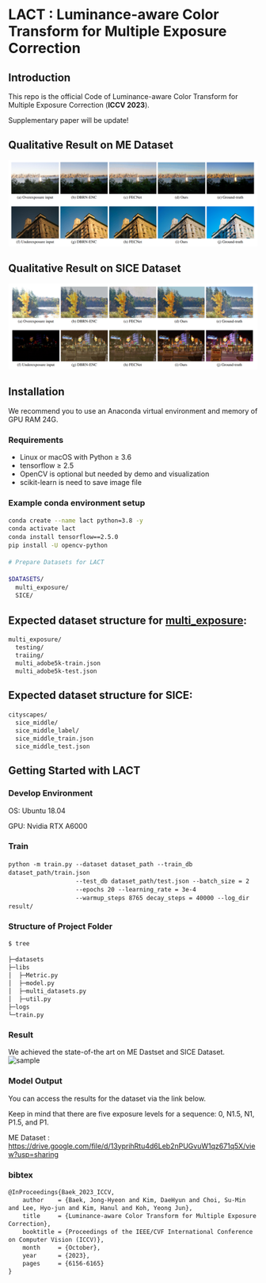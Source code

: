 # LACT : Luminance-aware Color Transform for Multiple Exposure Correction

## Introduction
This repo is the official Code of  Luminance-aware Color Transform for Multiple Exposure Correction (**ICCV 2023**). 

Supplementary paper will be update!

## Qualitative Result on ME Dataset
![sample](figures/Result_image.png)

## Qualitative Result on SICE Dataset
![sample2](figures/Result_image2.png)

## Installation
We recommend you to use an Anaconda virtual environment and memory of GPU RAM 24G.
### Requirements
- Linux or macOS with Python ≥ 3.6
- tensorflow ≥ 2.5 
- OpenCV is optional but needed by demo and visualization
- scikit-learn is need to save image file

### Example conda environment setup
```bash
conda create --name lact python=3.8 -y
conda activate lact
conda install tensorflow==2.5.0
pip install -U opencv-python

# Prepare Datasets for LACT

$DATASETS/
  multi_exposure/
  SICE/
```

## Expected dataset structure for [multi_exposure](https://github.com/mahmoudnafifi/Exposure_Correction):

```
multi_exposure/
  testing/
  traiing/
  multi_adobe5k-train.json
  multi_adobe5k-test.json
```

## Expected dataset structure for SICE:
```
cityscapes/
  sice_middle/
  sice_middle_label/
  sice_middle_train.json
  sice_middle_test.json
```
## Getting Started with LACT

### Develop Environment
OS: Ubuntu 18.04

GPU: Nvidia RTX A6000

### Train
```python -m train.py --dataset dataset_path --train_db dataset_path/train.json```</br>
```                   --test_db dataset_path/test.json --batch_size = 2```</br>
```                   --epochs 20 --learning_rate = 3e-4```</br>
```                   --warmup_steps 8765 decay_steps = 40000 --log_dir result/```</br>

### Structure of Project Folder
```
$ tree

├─datasets
├─libs
│  ├─Metric.py
│  ├─model.py
│  ├─multi_datasets.py
│  ├─util.py
├─logs
└─train.py
```

### Result
We achieved the state-of-the art on ME Dastset and SICE Dataset.
![sample](figures/Result2.png)


### Model Output
You can access the results for the dataset via the link below.

Keep in mind that there are five exposure levels for a sequence: 0, N1.5, N1, P1.5, and P1.

ME Dataset : https://drive.google.com/file/d/13yprihRtu4d6Leb2nPUGvuW1qz671q5X/view?usp=sharing

### bibtex
```
@InProceedings{Baek_2023_ICCV,
    author    = {Baek, Jong-Hyeon and Kim, DaeHyun and Choi, Su-Min and Lee, Hyo-jun and Kim, Hanul and Koh, Yeong Jun},
    title     = {Luminance-aware Color Transform for Multiple Exposure Correction},
    booktitle = {Proceedings of the IEEE/CVF International Conference on Computer Vision (ICCV)},
    month     = {October},
    year      = {2023},
    pages     = {6156-6165}
}
```

